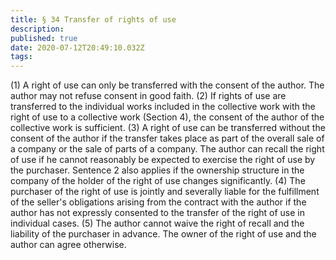 ```yaml
---
title: § 34 Transfer of rights of use
description: 
published: true
date: 2020-07-12T20:49:10.032Z
tags: 
---
```


(1) A right of use can only be transferred with the consent of the author. The author may not refuse consent in good faith.
(2) If rights of use are transferred to the individual works included in the collective work with the right of use to a collective work (Section 4), the consent of the author of the collective work is sufficient.
(3) A right of use can be transferred without the consent of the author if the transfer takes place as part of the overall sale of a company or the sale of parts of a company. The author can recall the right of use if he cannot reasonably be expected to exercise the right of use by the purchaser. Sentence 2 also applies if the ownership structure in the company of the holder of the right of use changes significantly.
(4) The purchaser of the right of use is jointly and severally liable for the fulfillment of the seller's obligations arising from the contract with the author if the author has not expressly consented to the transfer of the right of use in individual cases.
(5) The author cannot waive the right of recall and the liability of the purchaser in advance. The owner of the right of use and the author can agree otherwise.